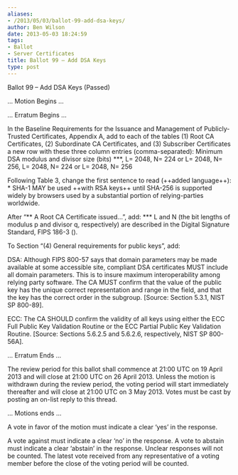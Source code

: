 ```yaml
---
aliases:
- /2013/05/03/ballot-99-add-dsa-keys/
author: Ben Wilson
date: 2013-05-03 18:24:59
tags:
- Ballot
- Server Certificates
title: Ballot 99 – Add DSA Keys
type: post
---
```


Ballot 99 – Add DSA Keys (Passed)

… Motion Begins …

… Erratum Begins …

In the Baseline Requirements for the Issuance and Management of Publicly-Trusted Certificates, Appendix A, add to each of the tables (1) Root CA Certificates, (2) Subordinate CA Certificates, and (3) Subscriber Certificates a new row with these three column entries (comma-separated): Minimum DSA modulus and divisor size (bits) \*\*\*, L= 2048, N= 224 or L= 2048, N= 256, L= 2048, N= 224 or L= 2048, N= 256

Following Table 3, change the first sentence to read (++added language++): * SHA-1 MAY be used ++with RSA keys++ until SHA-256 is supported widely by browsers used by a substantial portion of relying-parties worldwide.

After “\*\* A Root CA Certificate issued…”, add: \*\*\* L and N (the bit lengths of modulus p and divisor q, respectively) are described in the Digital Signature Standard, FIPS 186-3 ().

To Section “(4) General requirements for public keys”, add:

DSA: Although FIPS 800-57 says that domain parameters may be made available at some accessible site, compliant DSA certificates MUST include all domain parameters. This is to insure maximum interoperability among relying party software. The CA MUST confirm that the value of the public key has the unique correct representation and range in the field, and that the key has the correct order in the subgroup. \[Source: Section 5.3.1, NIST SP 800-89\].

ECC: The CA SHOULD confirm the validity of all keys using either the ECC Full Public Key Validation Routine or the ECC Partial Public Key Validation Routine. \[Source: Sections 5.6.2.5 and 5.6.2.6, respectively, NIST SP 800-56A\].

… Erratum Ends …

The review period for this ballot shall commence at 21:00 UTC on 19 April 2013 and will close at 21:00 UTC on 26 April 2013. Unless the motion is withdrawn during the review period, the voting period will start immediately thereafter and will close at 21:00 UTC on 3 May 2013. Votes must be cast by posting an on-list reply to this thread.

… Motions ends …

A vote in favor of the motion must indicate a clear ‘yes’ in the response.

A vote against must indicate a clear ‘no’ in the response. A vote to abstain must indicate a clear ‘abstain’ in the response. Unclear responses will not be counted. The latest vote received from any representative of a voting member before the close of the voting period will be counted.